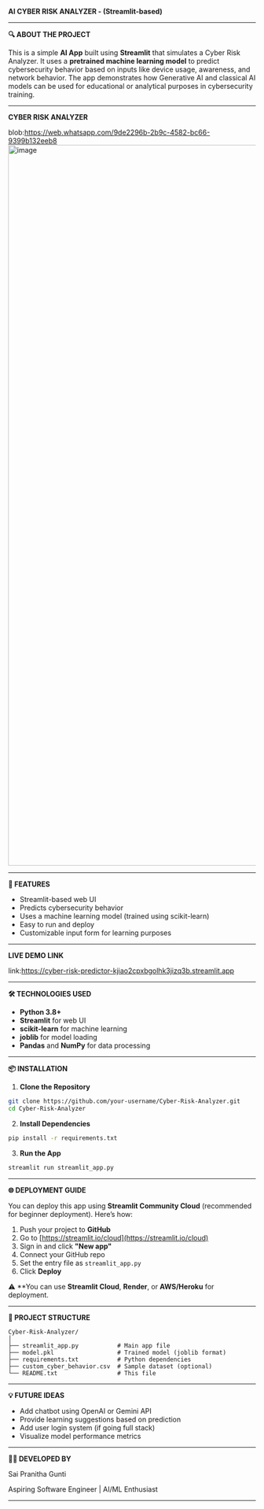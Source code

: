 **AI CYBER RISK ANALYZER -  (Streamlit-based)**

---

**🔍 ABOUT THE PROJECT**

This is a simple **AI App** built using **Streamlit** that simulates a Cyber Risk Analyzer. It uses a **pretrained machine learning model** to predict cybersecurity behavior based on inputs like device usage, awareness, and network behavior. The app demonstrates how Generative AI and classical AI models can be used for educational or analytical purposes in cybersecurity training.

---

**CYBER RISK ANALYZER**

blob:https://web.whatsapp.com/9de2296b-2b9c-4582-bc66-9399b132eeb8<img width="2545" height="1465" alt="image" src="https://github.com/user-attachments/assets/d95a2dea-0062-4a7b-8f7c-e0d33a79074c" />

---

**🚀 FEATURES**

* Streamlit-based web UI
* Predicts cybersecurity behavior
* Uses a machine learning model (trained using scikit-learn)
* Easy to run and deploy
* Customizable input form for learning purposes

---

**LIVE DEMO LINK**

link:https://cyber-risk-predictor-kjiao2cpxbgolhk3jizq3b.streamlit.app

---
**🛠 TECHNOLOGIES USED**

* **Python 3.8+**
* **Streamlit** for web UI
* **scikit-learn** for machine learning
* **joblib** for model loading
* **Pandas** and **NumPy** for data processing

---

**📦 INSTALLATION**

1. **Clone the Repository**

```bash
git clone https://github.com/your-username/Cyber-Risk-Analyzer.git
cd Cyber-Risk-Analyzer
```

2. **Install Dependencies**

```bash
pip install -r requirements.txt
```

3. **Run the App**

```bash
streamlit run streamlit_app.py
```

---

**🌐 DEPLOYMENT GUIDE**

You can deploy this app using **Streamlit Community Cloud** (recommended for beginner deployment). Here’s how:

1. Push your project to **GitHub**
2. Go to [https://streamlit.io/cloud](https://streamlit.io/cloud)
3. Sign in and click **"New app"**
4. Connect your GitHub repo
5. Set the entry file as `streamlit_app.py`
6. Click **Deploy**

⚠️ **You can use **Streamlit Cloud**, **Render**, or **AWS/Heroku** for deployment.

---

**📁 PROJECT STRUCTURE**

```
Cyber-Risk-Analyzer/
│
├── streamlit_app.py           # Main app file
├── model.pkl                  # Trained model (joblib format)
├── requirements.txt           # Python dependencies
├── custom_cyber_behavior.csv  # Sample dataset (optional)
└── README.txt                 # This file
```

---

**💡 FUTURE IDEAS**

* Add chatbot using OpenAI or Gemini API
* Provide learning suggestions based on prediction
* Add user login system (if going full stack)
* Visualize model performance metrics

---

**🙋‍♀️ DEVELOPED BY**

Sai Pranitha Gunti

Aspiring Software Engineer | AI/ML Enthusiast

---

